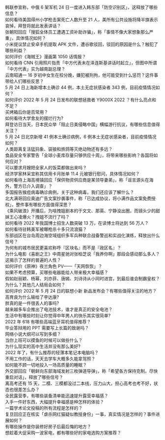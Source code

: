 韩联参宣称，中俄 6 架军机 24 日一度进入韩东部「防空识别区」，这释放了哪些信息？  
如何看待美国得州小学枪击案死亡人数升至 21 人，美所有公共设施将降半旗表示哀悼，拜登将就此发表讲话？  
张朝阳回应「搜狐全体员工遭遇工资补助诈骗」，称「事情不像大家想象那么严重」，具体情况如何？  
小米提议禁止安卓手机提取 APK 文件，遭谷歌驳回，驳回的原因是什么？触犯了哪些利益？  
如何评价《海贼王》漫画第 1050 话情报？  
如何看待 CNN 引用照片指责「中方代表未在泽连斯基讲话时起立」，但图中所谓「中方代表」实为越南副总理？  
云南昭通一 16 岁初中女生在校分娩，嫌犯被刑拘，他可能受到什么惩罚？这件事带给人们哪些反思？  
5 月 24 日上海新增本土确诊 44 例，本土无症状感染者 343 例，目前疫情情况如何？  
如何评价 2022 年 5 月 24 日发布的联想拯救者 Y9000X 2022 ？有什么亮点和不足？  
买烤箱后你是否常用？  
如何看待大学舍友的摆烂行为?  
拜登访日当天，日本民众举「阻止日美侵略中国」横幅游行抗议，有哪些信息值得关注？  
5 月 24 日北京新增 41 例本土确诊病例，6 例本土无症状感染者，目前疫情情况如何？  
人类距离复活猛犸象、袋狼和旅鸽等灭绝动物还有多远？  
食品安全专家警告「全球小麦库存量只够供应十周」，将带来哪些影响？各国将如何应对？  
可以要求月嫂把全家人的饭菜都做出来吗？  
经济学家林采宜称其信用卡月账单 11.4 元被银行慰问，具体情况如何？  
如何看待上海高境镇回应「保供物资供应商是某领导妻弟」，称「谣言源头在海外，警方已介入调查」？  
多国报告猴痘病毒确诊病例，关于这种病毒，我们还应该了解什么？  
北大满哥回应奥迪广告文案抄袭事件，称「已达成协议，将小满作品文案免费授权」，整件事有哪些方面值得深思？  
《乘风破浪》开播后，为啥拽姐剧本的于文文、那英、宁静没出圈，而镜头少的甜妹王心凌爆火？拽姐不流行了吗？  
如何看待 2022 年我国博士招生人数突破 13 万，在读博士将达到 56 万人？  
如何看待驻韩美军被曝枪杀十多只流浪猫？  
东部战区在台岛周边海空域组织多军兵种联合战备警巡和实战化演练，释放出什么信号？  
为何有的城市居民更喜欢称呼『区块名』而不是『政区名』？  
为什么电影《喜剧之王》中周星驰对张柏芝说「我养你啊」那段会感动那么多人？这揭示了怎样的普遍的人性？  
如何评价《原神》夜兰角色 PV——「天网恢恢」？  
如果不考虑预算，买哪些电器能给人带来极大幸福感？  
假如赵丽颖、杨幂、刘亦菲、唐嫣、刘诗诗从小同时进宫，到最后谁会制霸皇权？为什么？其他几人结局会如何？  
如何评价 2022 年 5 月 24 日的联想小新 新品发布会？有哪些值得关注的地方？  
高育良为什么输给了李达康?  
胖真的是一件很丢人的事吗?  
越来越多车企推出了电池技术，谁才是真正的安全电池？  
生活中有哪些时刻让你觉得中年男人的快乐其实很简单?  
2022 年 618 有哪些高端蓝牙耳机值得推荐？  
毕业答辩用的 PPT 需要写上长篇的致谢吗？  
网络小说大纲可以写到多细？  
当你上班可以摸鱼的时候可以做些什么？  
为什么现实的高中生活并没有那么美好?  
2022 年了，有什么推荐的轻薄本笔记本电脑吗？  
不用工作的话，天天去学车大概多久能拿驾照？  
如何能不顾一切地投入一场高质量的睡眠？  
外交部回应「朝鲜向东部海域发射三枚弹道导弹」，称「希望各方保持克制，尽快重启对话」，释放了哪些信号？  
离高考还有 15 天，二模、三模都没过二本线，压力山大，担心高考也考不好，状态也很差怎么办？  
全民露营季，有哪些装备清单能迅速提升露营幸福感？  
入手一件好东西，大幅提升幸福感是种怎样的体验？  
一篇学术论文投稿的所有流程是怎样的？  
复旦回应正在核实「虐杀网红猫疑似教授身份」一事，真实情况是怎样的？事件进展如何？  
有哪些操作是你装修好房子后最后悔的地方？  
想趁着大促采购一波家电，都有哪些好的家电选购方案推荐？  
